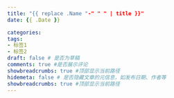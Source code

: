 ```yaml
---
title: "{{ replace .Name "-" " " | title }}"
date: {{ .Date }}

categories:
tags: 
- 标签1
- 标签2
draft: false # 是否为草稿 
comments: true #是否展示评论
showbreadcrumbs: true #顶部显示当前路径
hidemeta: false # 是否隐藏文章的元信息，如发布日期、作者等
showbreadcrumbs: true #顶部显示当前路径
---
```

